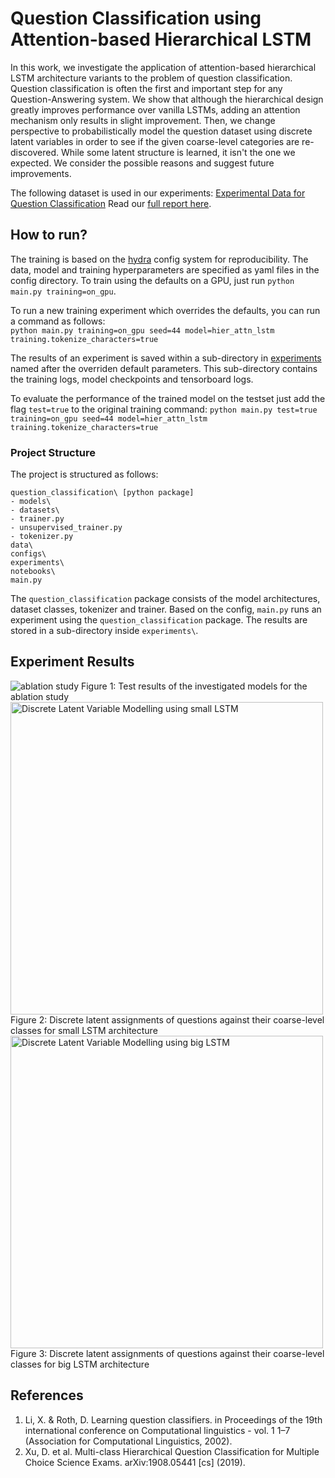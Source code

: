 # Question Classification using Attention-based Hierarchical LSTM

In this work, we investigate the application of attention-based hierarchical LSTM architecture variants to the problem of question classification. Question classification is often the first and important step for any Question-Answering system. We show that although the hierarchical design greatly improves performance over vanilla LSTMs, adding an attention mechanism only results in slight improvement. Then, we change perspective to probabilistically model the question dataset using discrete latent variables in order to see if the given coarse-level categories are re-discovered. While some latent structure is learned, it isn't the one we expected. We consider the possible reasons and suggest future improvements.

The following dataset is used in our experiments: [Experimental Data for Question Classification](http://cogcomp.org/Data/QA/QC/)
Read our [full report here](report.pdf).

## How to run?
The training is based on the [hydra](https://hydra.cc/) config system for reproducibility. The data, model and training hyperparameters are specified as yaml files in the config directory. To train using the defaults on a GPU, just run ```python main.py training=on_gpu```.

To run a new training experiment which overrides the defaults, you can run a command as follows:  
```python main.py training=on_gpu seed=44 model=hier_attn_lstm training.tokenize_characters=true```

The results of an experiment is saved within a sub-directory in [experiments](experiments/) named after the overriden default parameters. This sub-directory contains the training logs, model checkpoints and tensorboard logs.

To evaluate the performance of the trained model on the testset just add the flag ```test=true``` to the original training command:
```python main.py test=true training=on_gpu seed=44 model=hier_attn_lstm training.tokenize_characters=true```

### Project Structure
The project is structured as follows:

```
question_classification\ [python package]
- models\
- datasets\
- trainer.py
- unsupervised_trainer.py
- tokenizer.py
data\
configs\
experiments\
notebooks\
main.py
```
The ```question_classification``` package consists of the model architectures, dataset classes, tokenizer and trainer. Based on the config, ```main.py``` runs an experiment using the ```question_classification``` package. The results are stored in a sub-directory inside ```experiments\```.

## Experiment Results
<img src="/results/ablation_study.png" alt="ablation study"	title="Test results of the investigated models for the ablation study" />
Figure 1: Test results of the investigated models for the ablation study 

<img src="/results/unsupervised_lstm.png" alt="Discrete Latent Variable Modelling using small LSTM"	title="Discrete latent assignments of questions against their coarse-level classes for small LSTM architecture" height="500" />
Figure 2: Discrete latent assignments of questions against their coarse-level classes for small LSTM architecture

<img src="/results/unsupervised_deep_lstm.png" alt="Discrete Latent Variable Modelling using big LSTM"	title="Discrete latent assignments of questions against their coarse-level classes for big LSTM architecture" height="500" />
Figure 3: Discrete latent assignments of questions against their coarse-level classes for big LSTM architecture




## References
1. Li, X. & Roth, D. Learning question classifiers. in Proceedings of the 19th international conference on Computational linguistics  - vol. 1 1–7 (Association for Computational Linguistics, 2002).
2. Xu, D. et al. Multi-class Hierarchical Question Classification for Multiple Choice Science Exams. arXiv:1908.05441 [cs] (2019).
